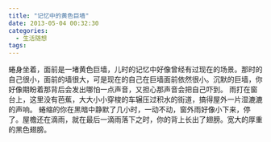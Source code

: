 ```yaml
---
title: "记忆中的黄色巨墙"
date: 2013-05-04 00:32:30
categories:
  - 生活随想
tags:
---
```


蜷身坐着，面前是一堵黄色巨墙，儿时的记忆中好像曾经有过现在的场景。那时的自己很小，面前的墙很大，可是现在的自己在巨墙面前依然很小。沉默的巨墙，你好像期盼着那背后会发出哪怕一点声音，又担心那声音会把自己吓到。 雨打在窗台上，这里没有芭蕉，大大小小穿梭的车辗压过积水的街道，搞得屋外一片湿漉漉的声响。 蜷缩的你在黑暗中静默了几小时，一动不动，窗外雨好像小下来，停了。屋檐还在滴雨，就在最后一滴雨落下之时，你的背上长出了翅膀。宽大的厚重的黑色翅膀。